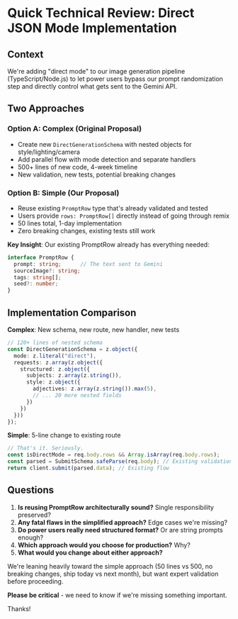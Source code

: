 # Quick Technical Review: Direct JSON Mode Implementation

## Context
We're adding "direct mode" to our image generation pipeline (TypeScript/Node.js) to let power users bypass our prompt randomization step and directly control what gets sent to the Gemini API.

## Two Approaches

### Option A: Complex (Original Proposal)
- Create new `DirectGenerationSchema` with nested objects for style/lighting/camera
- Add parallel flow with mode detection and separate handlers
- 500+ lines of new code, 4-week timeline
- New validation, new tests, potential breaking changes

### Option B: Simple (Our Proposal)  
- Reuse existing `PromptRow` type that's already validated and tested
- Users provide `rows: PromptRow[]` directly instead of going through remix
- 50 lines total, 1-day implementation
- Zero breaking changes, existing tests still work

**Key Insight**: Our existing PromptRow already has everything needed:
```typescript
interface PromptRow {
  prompt: string;      // The text sent to Gemini
  sourceImage?: string;
  tags: string[];
  seed?: number;
}
```

## Implementation Comparison

**Complex**: New schema, new route, new handler, new tests
```typescript
// 120+ lines of nested schema
const DirectGenerationSchema = z.object({
  mode: z.literal("direct"),
  requests: z.array(z.object({
    structured: z.object({
      subjects: z.array(z.string()),
      style: z.object({
        adjectives: z.array(z.string()).max(5),
        // ... 20 more nested fields
      })
    })
  }))
});
```

**Simple**: 5-line change to existing route
```typescript
// That's it. Seriously.
const isDirectMode = req.body.rows && Array.isArray(req.body.rows);
const parsed = SubmitSchema.safeParse(req.body); // Existing validation
return client.submit(parsed.data); // Existing flow
```

## Questions

1. **Is reusing PromptRow architecturally sound?** Single responsibility preserved?
2. **Any fatal flaws in the simplified approach?** Edge cases we're missing?
3. **Do power users really need structured format?** Or are string prompts enough?
4. **Which approach would you choose for production?** Why?
5. **What would you change about either approach?**

We're leaning heavily toward the simple approach (50 lines vs 500, no breaking changes, ship today vs next month), but want expert validation before proceeding.

**Please be critical** - we need to know if we're missing something important.

Thanks!